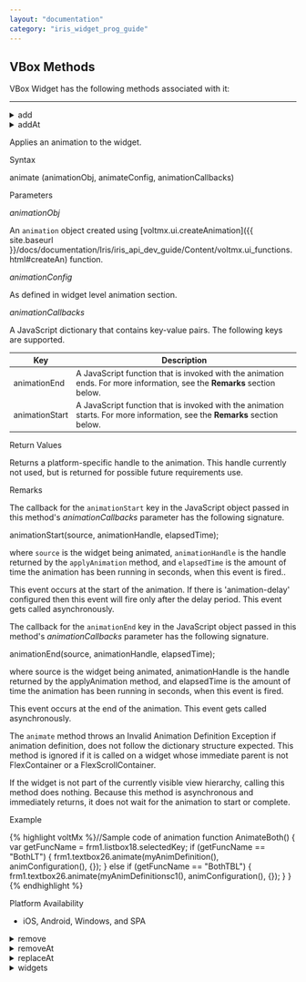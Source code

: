 ```yaml
---
layout: "documentation"
category: "iris_widget_prog_guide"
---
```

                                

VBox Methods
------------

VBox Widget has the following methods associated with it:

* * *


<details close markdown="block"><summary>add</summary>

* * *

This method is used to add widgets to the box container.

Syntax

add(widgetArray)

Parameters

widgetArray

Comma separated list of widgets.

Return Values

No values are returned.

Exceptions

WidgetError

Remarks

When the widgets are added to the current visible form, then the changes will reflect immediately. Adding a widget to the Box hierarchy, which is already a part of the other widget hierarchy, will lead to undefined behaviors. You have to explicitly remove the widget from one hierarchy before adding it to another Box.

Example

{% highlight voltMx %}
//Defining the properties for a Box properties.
var basicConfBox = {id:"boxAddMethodTest", isVisible:true, 
orientation:constants.BOX_LAYOUT_VERTICAL, skin:"gradroundbox"};

var layoutConfBox = {containerWeight:100};

//Creating the Box.
var boxAddMethodTest = new voltmx.ui.Box(basicConfBox, layoutConfBox, {});

//Adding label ,button widgets to the box.
//Here label and button widgets should be created already and accessible as well.  
**boxAddMethodTest.add(lbl,btn);**
{% endhighlight %}

Platform Availability

Available on all platforms

* * *

</details>
<details close markdown="block"><summary>addAt</summary>

* * *

This method is used to add widgets to the Box container at the specified index. Widget is prepended if index <0 and appended at the end of the container if the index > size+1. Size is the number of widgets already present in the container. If a new widget is added or removed will reflect immediately from the Box hierarchy model perspective, however the changes are displayed when the Form appears. When the widgets are added to the current visible form, then the changes will reflect immediately. Adding a widget to the Form or Box hierarchy, which is already a part of the other widget hierarchy, will lead to undefined behaviors. You have to explicitly remove the widget from one hierarchy before adding it to another Form or Box.

Syntax

addAt(widgetref,index,animationConfig);

> **_Note:_** The parameter animationConfig is supported only on iOS (version 5.0 and above) and Android (version 3.0 and above) platforms.

Parameters

boxid

Reference of the name of the widget.

widgetref

Reference of the widget to be added

index

Index number at which the widget is to be added.

animationConfig

Optional. Specifies the animation configuration object. Following are the parameters of the JSObject:

> > > **_Note:_** A non dictionary object or passing a null to animationConfig is ignored and will be treated as widget without any animation. Passing an empty dictionary will make the API assume the defaults for each of the supported key in the animation configuration.

animEffect

Optional. Specifies the animation effect. Following are the available options of animation effect:

> > *   constants.ANIMATION\_EFFECT\_EXPand: Specifies the widget must expand gradually by increasing the height of the widget.
> > *   constants.ANIMATION\_EFFECT\_REVEAL: Specifies the widget must appear gradually by decreasing the transparency of the widget.
> > *   constants.ANIMATION\_EFFECT\_NONE: This is the default option. Specifies animation should not be applied to the widget. However the layout animations are applied on the Form. The animation events are not triggered when this option is set.

animDuration

Optional. Specifies the duration of the animation effect in seconds. The default value is 1 second. The negative values are ignored and defaulted to 1 second.

animDelay

Optional. Specifies the delay of the animation effect in seconds. The default value is 0 second. The negative values are ignored and defaulted to 0 second.

animCurve

Optional. Specifies the animation curve to be applied while playing the animation. An animation curve defines the speed of the animations at different intervals of the animation duration. Following are the available options of animation curve:

> > *   constants.ANIMATION\_CURVE\_EASEIN: Specifies the animation effect to start slow in the beginning.
> > *   constants.ANIMATION\_CURVE\_EASEOUT: Specifies the animation effect to slowdown towards the end.
> > *   constants.ANIMATION\_CURVE\_EASEINOUT: Specifies the animation effect to start slow and slowdown towards the end.
> > *   constants.ANIMATION\_CURVE\_LINEAR: This is the default value. Specifies the animation effect to continue with the same speed from start to end.
> 
> ![](Resources/Images/bezier_479x107.png)

animCallBacks

Optional. It is a JS dictionary containing the events invoked by the platform during the animation life cycle. Following are the available events:

> > *   **animStarted**: Invoked at the beginning of the animation without any parameters. Following is the signature of the event:  
> >     {% highlight voltMx %}function animStarted()
> >     {% endhighlight %}
> > *   **animEnded**: Invoked at the end of the animation without any parameters. Following is the signature of the event:  
> >     {% highlight voltMx %}function animEnded()
> >     {% endhighlight %}
> > 
> > > **_Note:_** Passing an invalid type other than the above events lead to run time exceptions/ crashes.

Return Values

None

Exceptions

WidgetError

Example

{% highlight voltMx %}
//Defining animation configuration.
var withAnimConfig=
{  
  "animEffect":constants.ANIMATION_EFFECT_EXPand,	
		"animDuration":1.5,	
		"animDelay":0.4,	
		"animCurve":constants.ANIMATION_CURVE_LINEAR,
		"animCallBacks":{   		"animStarted":startCallBackFunc,   		"animEnded":endCallBackFunc       }  
}

//Defining the properties for a Box properties.
var basicConfBox = {id:"boxAddAtMethodTest", isVisible:true, orientation:constants.BOX_LAYOUT_VERTICAL, skin:"gradroundbox"};

var layoutConfBox = {containerWeight:100};

//Creating the Box.
var boxAddAtMethodTest = new voltmx.ui.Box(basicConfBox, layoutConfBox, {});

//Adding label to the box at 15th index Position.Here label should be created already and accessible as well.  
**boxAddAtMethodTest.addAt(15, withAnimConfig);**
{% endhighlight %}

Platform Availability

Available on all platforms

* * *
</details>

Applies an animation to the widget.

Syntax

animate (animationObj, animateConfig, animationCallbacks)

Parameters

_animationObj_

An `animation` object created using [voltmx.ui.createAnimation]({{ site.baseurl }}/docs/documentation/Iris/iris_api_dev_guide/Content/voltmx.ui_functions.html#createAn) function.

_animationConfig_

As defined in widget level animation section.

_animationCallbacks_

A JavaScript dictionary that contains key-value pairs. The following keys are supported.

| Key | Description |
| --- | --- |
| animationEnd | A JavaScript function that is invoked with the animation ends. For more information, see the **Remarks** section below. |
| animationStart | A JavaScript function that is invoked with the animation starts. For more information, see the **Remarks** section below. |

Return Values

Returns a platform-specific handle to the animation. This handle currently not used, but is returned for possible future requirements use.

Remarks

The callback for the `animationStart` key in the JavaScript object passed in this method's _animationCallbacks_ parameter has the following signature.

animationStart(source, animationHandle, elapsedTime);

where `source` is the widget being animated, `animationHandle` is the handle returned by the `applyAnimation` method, and `elapsedTime` is the amount of time the animation has been running in seconds, when this event is fired..

This event occurs at the start of the animation. If there is 'animation-delay' configured then this event will fire only after the delay period. This event gets called asynchronously.

The callback for the `animationEnd` key in the JavaScript object passed in this method's _animationCallbacks_ parameter has the following signature.

animationEnd(source, animationHandle, elapsedTime);

where source is the widget being animated, animationHandle is the handle returned by the applyAnimation method, and elapsedTime is the amount of time the animation has been running in seconds, when this event is fired.

This event occurs at the end of the animation. This event gets called asynchronously.

The `animate` method throws an Invalid Animation Definition Exception if animation definition, does not follow the dictionary structure expected. This method is ignored if it is called on a widget whose immediate parent is not FlexContainer or a FlexScrollContainer.

If the widget is not part of the currently visible view hierarchy, calling this method does nothing. Because this method is asynchronous and immediately returns, it does not wait for the animation to start or complete.

Example

{% highlight voltMx %}//Sample code of animation
function AnimateBoth() {
    var getFuncName = frm1.listbox18.selectedKey;
    if (getFuncName == "BothLT") {
        frm1.textbox26.animate(myAnimDefinition(),
            animConfiguration(), {});
    } else if (getFuncName == "BothTBL") {
        frm1.textbox26.animate(myAnimDefinitionsc1(),
            animConfiguration(), {});
    }
}
{% endhighlight %}

Platform Availability

*   iOS, Android, Windows, and SPA

<details close markdown="block"><summary>remove</summary>

* * *

This method removes a widget from the Box container. If a new widget is removed will reflect immediately from the Box hierarchy model perspective, however the changes are displayed when the Box appears. When the widgets are added to the current visible Box, then the changes will reflect immediately.

Syntax

remove(widgetref);

Parameters

widgetref

Reference of the widget to be removed.

boxid

Reference of the name of the widget.

Return Values

The current Form handle is returned.

Exceptions

WidgetError

Example

{% highlight voltMx %}
//Defining the properties for a Box properties.
var basicConfBox = {id:"boxRemoveMethodTest", isVisible:true, 
orientation:constants.BOX_LAYOUT_VERTICAL, skin:"gradroundbox"};

var layoutConfBox = {containerWeight:100};

//Creating the Box.
var boxRemoveMethodTest = new voltmx.ui.Box(basicConfBox, layoutConfBox, {});

//Removing label widget from the box .
//Here label should be created already and added inside the box.  
**boxRemoveMethodTest.remove(lbl);**
{% endhighlight %}

Platform Availability

Available on all platforms

* * *

</details>
<details close markdown="block"><summary>removeAt</summary>

* * *

This method removes a widget at the given index from the Box container. If a new widget is removed will reflect immediately from the Box hierarchy model perspective, however the changes are displayed when the Box appears. When the widgets are added to the current visible Box, then the changes will reflect immediately.

> **_Note:_** If the index is not within the limits then _removeAt_ will be silent and doesn't yield any result.

Syntax

removeAt(index,animationConfig);

> **_Note:_** The parameter animationConfig is supported only on iOS (version 5.0 and above) and Android (version 3.0 and above) platforms. It is supported in Volt MX Iris version 5.6 and above only.

Parameters

boxid

Reference of the name of the widget.

index

Index number at which the widget is to be removed.

animationConfig

Optional. Specifies the animation configuration object. Following are the parameters of the JSObject:

> > > **_Note:_** A non dictionary object or passing a null to animationConfig is ignored and will be treated as widget without any animation. Passing an empty dictionary will make the API assume the defaults for each of the supported key in the animation configuration.

animEffect

Optional. Specifies the animation effect. Following are the available options of animation effect:

> > *   constants.ANIMATION\_EFFECT\_COLLAPSE: Specifies the widget must collapse gradually by decreasing the height of the widget. This option is applicable only when visibility is turned on.
> > *   constants.ANIMATION\_EFFECT\_FADE: Specifies the widget must disappear gradually by increasing the transparency of the widget.
> > *   constants.ANIMATION\_EFFECT\_NONE: This is the default option. Specifies animation should not be applied to the widget. However the layout animations are applied on the Form. The animation events are not triggered when this option is set.

animDuration

Optional. Specifies the duration of the animation effect in seconds. The default value is 1 second. The negative values are ignored and defaulted to 1 second.

animDelay

Optional. Specifies the delay of the animation effect in seconds. The default value is 0 second. The negative values are ignored and defaulted to 0 second.

animCurve

Optional. Specifies the animation curve to be applied while playing the animation. An animation curve defines the speed of the animations at different intervals of the animation duration. Following are the available options of animation curve:

> > *   constants.ANIMATION\_CURVE\_EASEIN: Specifies the animation effect to start slow in the beginning.
> > *   constants.ANIMATION\_CURVE\_EASEOUT: Specifies the animation effect to slowdown towards the end.
> > *   constants.ANIMATION\_CURVE\_EASEINOUT: Specifies the animation effect to start slow and slowdown towards the end.
> > *   constants.ANIMATION\_CURVE\_LINEAR: This is the default value. Specifies the animation effect to continue with the same speed from start to end.
> 
> ![](Resources/Images/bezier_479x107.png)

animCallBacks

Optional. It is a JS dictionary containing the events invoked by the platform during the animation life cycle. Following are the available events:

> > *   **animStarted**: Invoked at the beginning of the animation without any parameters. Following is the signature of the event.  
> >     {% highlight voltMx %}function animStarted()
> >     {% endhighlight %}
> > *   **animEnded**: Invoked at the end of the animation without any parameters. Following is the signature of the event.  
> >     {% highlight voltMx %}function animEnded()
> >     {% endhighlight %}
> > 
> > > **_Note:_** Passing an invalid type other than the above events lead to run time exceptions/ crashes.

Return Values

Reference of the name of the widget to be removed.

Exceptions

WidgetError

Example

{% highlight voltMx %}
//Defining animation configuration.
var withAnimConfig1=
{  
  "animEffect":constants.ANIMATION_EFFECT_COLLAPSE,	
		"animDuration":1,	
		"animDelay":0,	
		"animCurve":constants.ANIMATION_CURVE_LINEAR,  
  
};  
  
  
//Defining the properties for a Box properties.
var basicConfBox = {id:"boxRemoveAtMethodTest", isVisible:true, 
orientation:constants.BOX_LAYOUT_VERTICAL, skin:"gradroundbox"};

var layoutConfBox = {containerWeight:100};

//Creating the Box.
var boxRemoveAtMethodTest = new voltmx.ui.Box(basicConfBox, layoutConfBox, {});

//Removing label from the box at 15th index Position. 
//Here label should be created and added at 15th index position of the box.  
**boxRemoveAtMethodTest.removeAt(15,withAnimConfig1);**
{% endhighlight %}

Platform Availability

Available on all platforms

* * *

</details>
<details close markdown="block"><summary>replaceAt</summary>

* * *

This method replaces a widget with another widget in a VBox. If a widget is replaced from the VBox, will reflect immediately from the VBox hierarchy model perspective; however the changes are displayed when the VBox appears.

> **_Note:_** Post this operation widget that was replaced will get garbage collected unless you hold explicitly a reference to the replaced widget.

Syntax

replaceAt(widgetref,index,animationConfig);

Parameters

widgetref

Reference of the name of the widget.

index

Specifies the position in number format. Following are the rules applicable for index:

> *   If the _index < 0_, then first widget in the container gets replaced.
> *   If the _index > size -1_, then the last widget in the container widget gets replaced. The term _size_ refers to the number of widgets present in the container widget.

animationConfig

Optional. Specifies the animation configuration object. Following are the parameters of the JSObject:

> > > **_Note:_** A non dictionary object or passing a null to animationConfig is ignored and will be treated as widget without any animation. Passing an empty dictionary will make the API assume the defaults for each of the supported key in the animation configuration.

animEffect

Specifies the animation effect. Following are the available options of animation effect:

> > *   constants.ANIMATION\_EFFECT\_FLIP\_RIGHT: Specifies the widget must flip from right to left.
> > *   constants.ANIMATION\_EFFECT\_FLIP\_LEFT: Specifies the widget must flip from left to right.
> > *   constants.ANIMATION\_EFFECT\_NONE: This is the default option. Specifies animation should not be applied to the widget. However the layout animations are applied on the Form. The animation events are not triggered when this option is set.

animDuration

Optional. Specifies the duration of the animation effect in seconds. The default value is 1 second. The negative values are ignored and defaulted to 1 second.

animDelay

Optional. Specifies the delay of the animation effect in seconds. The default value is 0 second. The negative values are ignored and defaulted to 0 second.

animCurve

Optional. Specifies the animation curve to be applied while playing the animation. An animation curve defines the speed of the animations at different intervals of the animation duration. Following are the available options of animation curve:

> > *   constants.ANIMATION\_CURVE\_EASEIN: Specifies the animation effect to start slow in the beginning.
> > *   constants.ANIMATION\_CURVE\_EASEOUT: Specifies the animation effect to slowdown towards the end.
> > *   constants.ANIMATION\_CURVE\_EASEINOUT: Specifies the animation effect to start slow and slowdown towards the end.
> > *   constants.ANIMATION\_CURVE\_LINEAR: This is the default value. Specifies the animation effect to continue with the same speed from start to end.
> 
> ![](Resources/Images/bezier_479x107.png)

animCallBacks

Optional. It is a JS dictionary containing the events invoked by the platform during the animation life cycle. Following are the available events:

> > *   **animStarted**: Invoked at the beginning of the animation without any parameters. Following is the signature of the event:  
> >     {% highlight voltMx %}function animStarted()
> >     {% endhighlight %}
> > *   **animEnded**: Invoked at the end of the animation without any parameters. Following is the signature of the event:  
> >     {% highlight voltMx %}function animEnded()
> >     {% endhighlight %}
> > 
> > > **_Note:_** Passing an invalid type other than the above events lead to run time exceptions/ crashes.

Return Values

Reference of the name of the widget to be removed.

Exceptions

WidgetError

Example

{% highlight voltMx %}
//Defining animation configuration.
var withAnimConfig2=
{  
  "animEffect":constants.ANIMATION_EFFECT_FLIP_RIGHT,	
		"animDuration":2,	
		"animDelay":3,	
		"animCurve":constants.ANIMATION_CURVE_LINEAR,
		"animCallBacks":{   		"animStarted":startCallBackFunc,   		"animEnded":endCallBackFunc       }  
};  
  
  
//Defining the properties for a Box properties.
var basicConfBox = {id:"boxRemoveAtMethodTest", isVisible:true, 
orientation:constants.BOX_LAYOUT_VERTICAL, skin:"gradroundbox"};

var layoutConfBox = {containerWeight:100};

//Creating the Box.
var boxRemoveAtMethodTest = new voltmx.ui.Box(basicConfBox, layoutConfBox, {});

//Replacing label from the box at 15th index Position.
//Here label should be created and added at 15th index position of the box.  
**boxRemoveAtMethodTest.removeAt(newWidget,15,withAnimConfig2);**
{% endhighlight %}

Platform Availability

*   iOS
*   Android

* * *

</details>
<details close markdown="block"><summary>widgets</summary>

* * *

This method returns an array of the widget references which are direct children of Box.

Syntax

widgets()

Parameters

boxid

Reference of the name of the widget.

Return Values

This method returns _Read only_ array of widget references. Modifying the array and changing the position of widgets in this array doesn't reflect in the Box hierarchy, however you can get handle to the widgets through this array and modify the widgets through widget level methods as exposed by individual widgets.

Exceptions

WidgetError

Example

{% highlight voltMx %}
//Defining the properties for a Box properties.
var wigArr = new Array();  
var basicConfBox = {id:"boxWidgetsMethodTest", isVisible:true, 
orientation:constants.BOX_LAYOUT_VERTICAL, skin:"gradroundbox"};

var layoutConfBox = {containerWeight:100};

//Creating the Box.
var boxWidgetsMethodTest = new voltmx.ui.Box(basicConfBox, layoutConfBox, {});

//Collecting all the widgets of the box into array and displaying the references.  
**wigArr = boxWidgetsMethodTest.widgets();**  
alert("Widgets are::"+wigArr);
{% endhighlight %}

Platform Availability

Available on all platforms

* * *

